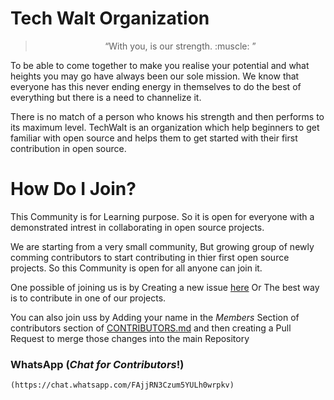 # Tech Walt Organization

> <center> “With you, is our strength. :muscle: ” </center>

To be able to come together to make you realise your potential and what heights you may go have always been our sole mission. We know that everyone has this never ending energy in themselves to do the best of everything but there is a need to channelize it.

There is no match of a person who knows his strength and then performs to its maximum level. TechWalt is an organization which help beginners to get familiar with open source and helps them to get started with their first contribution in open source.

# How Do I Join?

This Community is for Learning purpose. So it is open for everyone with a demonstrated intrest in collaborating in open source projects.

We are starting from a very small community, But growing group of newly comming contributors to start contributing in thier first open source projects. So this Community is open for all anyone can join it. 

One possible of joining us is by Creating a new issue [here](https://github.com/priyansh19/Join_TechWalt/issues/new) Or The best way is to contribute in one of our projects.

You can also join uss by Adding your name in the *Members* Section of contributors section of [CONTRIBUTORS.md](https://github.com/priyansh19/Join_TechWalt/blob/master/CONTRIBUTORS.md) and then creating a Pull Request to merge those changes into the main Repository

### WhatsApp (*Chat for Contributors*!)

```md
(https://chat.whatsapp.com/FAjjRN3Czum5YULh0wrpkv)
```
